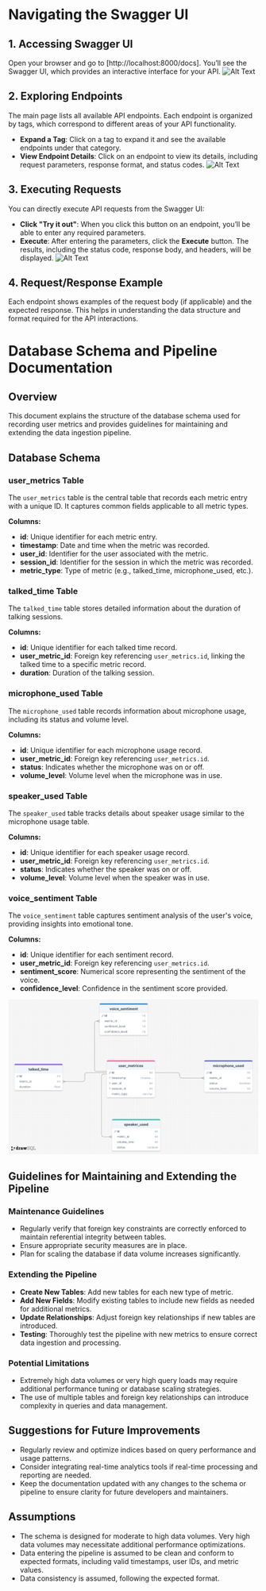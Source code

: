 # Navigating the Swagger UI

## 1. Accessing Swagger UI

Open your browser and go to [http://localhost:8000/docs]. You’ll see the Swagger UI, which provides an interactive interface for your API.
![Alt Text](/backend/url)

## 2. Exploring Endpoints

The main page lists all available API endpoints. Each endpoint is organized by tags, which correspond to different areas of your API functionality.

- **Expand a Tag**: Click on a tag to expand it and see the available endpoints under that category.
- **View Endpoint Details**: Click on an endpoint to view its details, including request parameters, response format, and status codes.
![Alt Text](/backend/endpoints)

## 3. Executing Requests

You can directly execute API requests from the Swagger UI:

- **Click "Try it out"**: When you click this button on an endpoint, you’ll be able to enter any required parameters.
- **Execute**: After entering the parameters, click the **Execute** button. The results, including the status code, response body, and headers, will be displayed.
![Alt Text](/backend/try_it)

## 4. Request/Response Example

Each endpoint shows examples of the request body (if applicable) and the expected response. This helps in understanding the data structure and format required for the API interactions.

# Database Schema and Pipeline Documentation

## Overview

This document explains the structure of the database schema used for recording user metrics and provides guidelines for maintaining and extending the data ingestion pipeline.

## Database Schema

### user_metrics Table

The `user_metrics` table is the central table that records each metric entry with a unique ID. It captures common fields applicable to all metric types.

**Columns:**
- **id**: Unique identifier for each metric entry.
- **timestamp**: Date and time when the metric was recorded.
- **user_id**: Identifier for the user associated with the metric.
- **session_id**: Identifier for the session in which the metric was recorded.
- **metric_type**: Type of metric (e.g., talked_time, microphone_used, etc.).

### talked_time Table

The `talked_time` table stores detailed information about the duration of talking sessions.

**Columns:**
- **id**: Unique identifier for each talked time record.
- **user_metric_id**: Foreign key referencing `user_metrics.id`, linking the talked time to a specific metric record.
- **duration**: Duration of the talking session.

### microphone_used Table

The `microphone_used` table records information about microphone usage, including its status and volume level.

**Columns:**
- **id**: Unique identifier for each microphone usage record.
- **user_metric_id**: Foreign key referencing `user_metrics.id`.
- **status**: Indicates whether the microphone was on or off.
- **volume_level**: Volume level when the microphone was in use.

### speaker_used Table

The `speaker_used` table tracks details about speaker usage similar to the microphone usage table.

**Columns:**
- **id**: Unique identifier for each speaker usage record.
- **user_metric_id**: Foreign key referencing `user_metrics.id`.
- **status**: Indicates whether the speaker was on or off.
- **volume_level**: Volume level when the speaker was in use.

### voice_sentiment Table

The `voice_sentiment` table captures sentiment analysis of the user's voice, providing insights into emotional tone.

**Columns:**
- **id**: Unique identifier for each sentiment record.
- **user_metric_id**: Foreign key referencing `user_metrics.id`.
- **sentiment_score**: Numerical score representing the sentiment of the voice.
- **confidence_level**: Confidence in the sentiment score provided.

![Alt Text](/backend/schema.png)

## Guidelines for Maintaining and Extending the Pipeline

### Maintenance Guidelines

- Regularly verify that foreign key constraints are correctly enforced to maintain referential integrity between tables.
- Ensure appropriate security measures are in place.
- Plan for scaling the database if data volume increases significantly.

### Extending the Pipeline

- **Create New Tables**: Add new tables for each new type of metric.
- **Add New Fields**: Modify existing tables to include new fields as needed for additional metrics.
- **Update Relationships**: Adjust foreign key relationships if new tables are introduced.
- **Testing**: Thoroughly test the pipeline with new metrics to ensure correct data ingestion and processing.

### Potential Limitations

- Extremely high data volumes or very high query loads may require additional performance tuning or database scaling strategies.
- The use of multiple tables and foreign key relationships can introduce complexity in queries and data management.

## Suggestions for Future Improvements

- Regularly review and optimize indices based on query performance and usage patterns.
- Consider integrating real-time analytics tools if real-time processing and reporting are needed.
- Keep the documentation updated with any changes to the schema or pipeline to ensure clarity for future developers and maintainers.

## Assumptions

- The schema is designed for moderate to high data volumes. Very high data volumes may necessitate additional performance optimizations.
- Data entering the pipeline is assumed to be clean and conform to expected formats, including valid timestamps, user IDs, and metric values.
- Data consistency is assumed, following the expected format.

